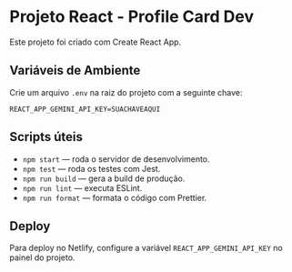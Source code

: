 # Projeto React - Profile Card Dev

Este projeto foi criado com Create React App.

## Variáveis de Ambiente

Crie um arquivo `.env` na raiz do projeto com a seguinte chave:

```
REACT_APP_GEMINI_API_KEY=SUACHAVEAQUI
```

## Scripts úteis

- `npm start` — roda o servidor de desenvolvimento.
- `npm test` — roda os testes com Jest.
- `npm run build` — gera a build de produção.
- `npm run lint` — executa ESLint.
- `npm run format` — formata o código com Prettier.

## Deploy

Para deploy no Netlify, configure a variável `REACT_APP_GEMINI_API_KEY` no painel do projeto.